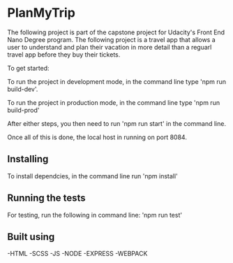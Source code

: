 <h1>PlanMyTrip</h1>

The following project is part of the capstone project for Udacity's Front End Nano Degree program. The following project is a travel app that allows a user to understand and plan their vacation in more detail than a reguarl travel app before they buy their tickets. 

To get started: 

To run the project in development mode, in the command line type 'npm run build-dev'. 

To run the project in production mode, in the command line type 'npm run build-prod'

After either steps, you then need to run 'npm run start' in the command line. 

Once all of this is done, the local host in running on port 8084. 

<h2>Installing</h2>
To install dependcies, in the command line run 'npm install' 

<h2>Running the tests</h2>
For testing, run the following in command line: 
'npm run test'

<h2>Built using</h2>
-HTML
-SCSS
-JS
-NODE
-EXPRESS
-WEBPACK